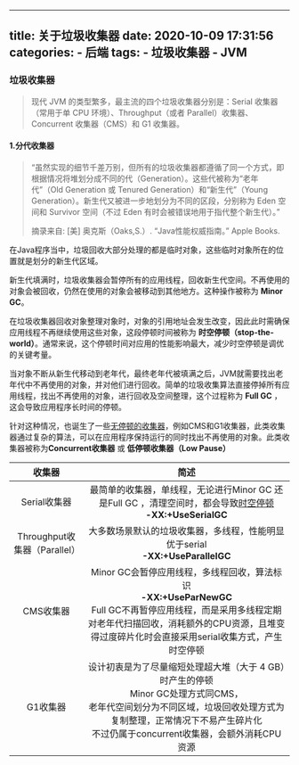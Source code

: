 
---
title: 关于垃圾收集器
date: 2020-10-09 17:31:56
categories:
    - 后端
tags:
    - 垃圾收集器
    - JVM
---


### 垃圾收集器

> 现代 JVM 的类型繁多，最主流的四个垃圾收集器分别是：Serial 收集器（常用于单 CPU 环境）、Throughput（或者 Parallel）收集器、Concurrent 收集器（CMS）和 G1 收集器。
>
> 

#### 1.分代收集器

> “虽然实现的细节千差万别，但所有的垃圾收集器都遵循了同一个方式，即根据情况将堆划分成不同的代（Generation）。这些代被称为“老年代”（Old Generation 或 Tenured Generation）和“新生代”（Young Generation）。新生代又被进一步地划分为不同的区段，分别称为 Eden 空间和 Survivor 空间（不过 Eden 有时会被错误地用于指代整个新生代）。”
>
> 摘录来自: [美] 奥克斯（Oaks,S.）. “Java性能权威指南。” Apple Books. 

在Java程序当中，垃圾回收大部分处理的都是临时对象，这些临时对象所在的位置就是划分的新生代区域。

新生代填满时，垃圾收集器会暂停所有的应用线程，回收新生代空间。不再使用的对象会被回收，仍然在使用的对象会被移动到其他地方。这种操作被称为 **Minor GC**。

在垃圾收集器回收对象整理对象时，对象的引用地址会发生改变，因此此时需确保应用线程不再继续使用这些对象，这段停顿时间被称为 **时空停顿（stop-the-world）**。通常来说，这个停顿时间对应用的性能影响最大，减少时空停顿是调优的关键考量。

当对象不断从新生代移动到老年代，最终老年代被填满之后，JVM就需要找出老年代中不再使用的对象，并对他们进行回收。简单的垃圾收集算法直接停掉所有应用线程，找出不再使用的对象，进行回收及空间整理，这个过程称为 **Full GC** ，这会导致应用程序长时间的停顿。

针对这种情况，也诞生了一些<u>无停顿的收集器</u>，例如CMS和G1收集器，此类收集器通过复杂的算法，可以在应用程序保持运行的同时找出不再使用的对象。此类收集器被称为**Concurrent收集器** 或 **低停顿收集器（Low Pause）**

|            收集器            |                             简述                             |
| :--------------------------: | :----------------------------------------------------------: |
|         Serial收集器         | 最简单的收集器，单线程，无论进行Minor GC 还是Full GC ，清理空间时，都会导致<u>时空停顿</u><br />**-XX:+UseSerialGC** |
| Throughput收集器（Parallel） | 大多数场景默认的垃圾收集器，多线程，性能明显优于serial<br />**-XX:+UseParallelGC** |
|          CMS收集器           | Minor GC会暂停应用线程，多线程回收，算法标识<br />**-XX:+UseParNewGC**<br />Full GC不再暂停应用线程，而是采用多线程定期对老年代扫描回收，消耗额外的CPU资源，且堆变得过度碎片化时会直接采用serial收集方式，产生时空停顿 |
|           G1收集器           | 设计初衷是为了尽量缩短处理超大堆（大于 4 GB）时产生的停顿<br />Minor GC处理方式同CMS，<br />老年代空间划分为不同区域，垃圾回收处理方式为复制整理，正常情况下不易产生碎片化<br />不过仍属于concurrent收集器，会额外消耗CPU资源 |

